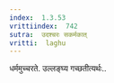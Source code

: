 ```yaml
---
index:  1.3.53
vrittiindex:  742
sutra:  उदश्चरः सकर्मकात्
vritti:  laghu 
---
```


धर्ममुच्चरते. उल्लङ्घ्य गच्छतीत्यर्थः..

